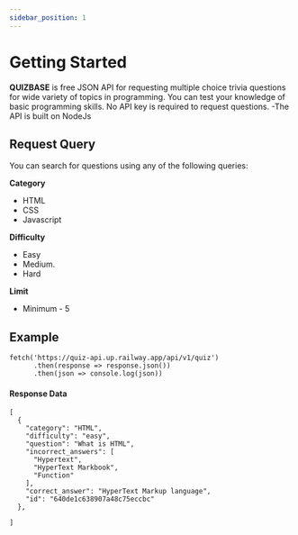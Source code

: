 ```yaml
---
sidebar_position: 1
---
```


# Getting Started

**QUIZBASE** is free JSON API for requesting multiple choice trivia questions for wide variety of topics in programming. You can test your knowledge of basic programming skills. No API key is required to request questions.
-The API is built on NodeJs

## Request Query

You can search for questions using any of the following queries:

**Category**

- HTML
- CSS
- Javascript

**Difficulty**

- Easy
- Medium.
- Hard

**Limit**

- Minimum - 5

## Example

```
fetch('https://quiz-api.up.railway.app/api/v1/quiz')
      .then(response => response.json())
      .then(json => console.log(json))

```

#### Response Data

```
[
  {
    "category": "HTML",
    "difficulty": "easy",
    "question": "What is HTML",
    "incorrect_answers": [
      "Hypertext",
      "HyperText Markbook",
      "Function"
    ],
    "correct_answer": "HyperText Markup language",
    "id": "640de1c638907a48c75eccbc"
  },

]
```
